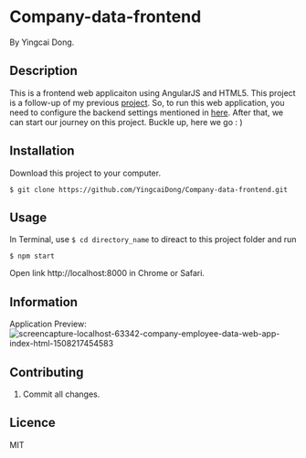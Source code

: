 # Company-data-frontend
By Yingcai Dong.

## Description
This is a frontend web applicaiton using AngularJS and HTML5. This project is a follow-up of my previous [project](https://github.com/YingcaiDong/Practical-Company-Employee-data-API). So, to run this web application, you need to configure the backend settings mentioned in [here](https://github.com/YingcaiDong/Practical-Company-Employee-data-API). After that, we can start our journey on this project. Buckle up, here we go : )

## Installation
Download this project to your computer.

`$ git clone https://github.com/YingcaiDong/Company-data-frontend.git`

## Usage
In Terminal, use `$ cd directory_name` to direact to this project folder and run 

`$ npm start`

Open link  http://localhost:8000 in Chrome or Safari.

## Information
Application Preview:
![screencapture-localhost-63342-company-employee-data-web-app-index-html-1508217454583](https://user-images.githubusercontent.com/22902303/31647921-09f9f726-b2d9-11e7-8fb6-0c09654ec769.png)

## Contributing
1. Commit all changes.

## Licence
MIT
